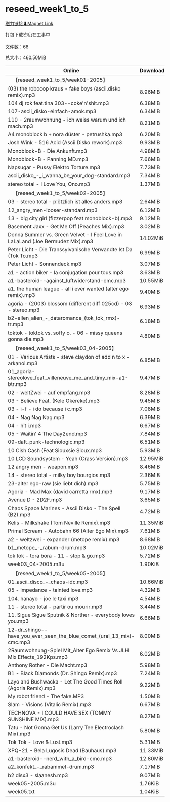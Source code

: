 # reseed_week1_to_5

[磁力链接⬇Magnet Link](magnet:?xt=urn:btih:48b4483834d6280215d29699906c35804f5daa88&dn=reseed_week1_to_5)

打包下载📦仍在工事中

文件数：68

总大小：460.50MiB

Online | Download
--- | ---
&emsp;【reseed\_week1\_to\_5/week01-2005】 | 
(03) the robocop kraus - fake boys (ascii.disko remix).mp3 | 8.96MiB
104 dj rok feat.tina 303--coke'n'shit.mp3 | 6.38MiB
107-ascii\_disko-einfach-amok.mp3 | 6.34MiB
110 - 2raumwohnung - ich weiss warum und ich mach.mp3 | 8.21MiB
A4 monoblock b + nora düster - petrushka.mp3 | 6.20MiB
Josh Wink - 516 Acid (Ascii Disko rework).mp3 | 9.93MiB
Monoblock-B - Die Ankunft.mp3 | 4.98MiB
Monoblock-B - Panning MD.mp3 | 7.66MiB
Napsugar - Pussy Elektro Torture.mp3 | 7.73MiB
ascii\_disko\_-\_i\_wanna\_be\_your\_dog-standard.mp3 | 7.34MiB
stereo total - I Love You, Ono.mp3 | 1.37MiB
&emsp;【reseed\_week1\_to\_5/week02-2005】 | 
03 - stereo total - plötzlich ist alles anders.mp3 | 2.64MiB
12\_angry\_men-looser-standard.mp3 | 6.12MiB
13 - big city girl (fizzerpop feat monoblock-b).mp3 | 9.12MiB
Basement Jaxx - Get Me Off (Peaches Mix).mp3 | 3.02MiB
Donna Summer vs. Green Velvet - I Feel Love in LaLaLand (Joe Bermudez Mix).mp3 | 14.02MiB
Peter Licht - Die Transsylvanische Verwandte Ist Da  (Tok To.mp3 | 6.99MiB
Peter Licht - Sonnendeck.mp3 | 3.07MiB
a1 - action biker - la conjugation pour tous.mp3 | 3.63MiB
a1-basteroid--against\_luftwiderstand-cmc.mp3 | 10.55MiB
a1. the human league - all i ever wanted (alter ego remix).mp3 | 9.40MiB
agoria - (2003) blossom (different diff 025cd) - 03 - stereo.mp3 | 6.93MiB
b2-ellen\_alien\_-\_dataromance\_(tok\_tok\_rmx)-tr.mp3 | 6.18MiB
toktok - toktok vs. soffy o. - 06 - missy queens gonna die.mp3 | 4.80MiB
&emsp;【reseed\_week1\_to\_5/week03\_04-2005】 | 
01 - Various Artists - steve claydon of add n to x - arkanoi.mp3 | 6.85MiB
01\_agoria-stereolove\_feat.\_villeneuve\_me\_and\_timy\_mix-a1-btr.mp3 | 9.47MiB
02 - weltZwei - auf empfang.mp3 | 8.28MiB
03 - Believe Feat. (Kele Okereke).mp3 | 9.45MiB
03 - i-f - i do because i c.mp3 | 7.08MiB
04 - Nag Nag Nag.mp3 | 6.39MiB
04 - hit i.mp3 | 6.67MiB
05 - Waitin' 4 The Day2end.mp3 | 7.84MiB
09-daft\_punk-technologic.mp3 | 6.51MiB
10 Cish Cash (Feat Siouxsie Sioux.mp3 | 5.93MiB
10 LCD Soundsystem - Yeah (Crass Version).mp3 | 12.95MiB
12 angry men - weapon.mp3 | 8.46MiB
14 - stereo total - milky boy bourgios.mp3 | 2.36MiB
23-alter ego-raw (sie liebt dich).mp3 | 5.75MiB
Agoria - Mad Max (david carretta rmx).mp3 | 9.17MiB
Avenue D - 2D2F.mp3 | 3.65MiB
Chaos Space Marines - Ascii Disko - The Spell (B2).mp3 | 4.72MiB
Kelis - Milkshake (Tom Neville Remix).mp3 | 11.35MiB
Primal Scream - Autobahn 66 (Alter Ego Mix).mp3 | 7.61MiB
a2 - weltzwei - expander (metope remix).mp3 | 8.68MiB
b1\_metope\_-\_rabum-drum.mp3 | 10.02MiB
tok tok - tora bora - 11 - stop & go.mp3 | 5.72MiB
week03\_04-2005.m3u | 1.90KiB
&emsp;【reseed\_week1\_to\_5/week05-2005】 | 
01\_ascii\_disco\_-\_chaos-idc.mp3 | 10.66MiB
05 - impedance - tainted love.mp3 | 4.32MiB
104. hanayo - joe le taxi.mp3 | 4.54MiB
11 - stereo total - partir ou mourir.mp3 | 3.44MiB
11. Sigue Sigue Sputnik & Norther - everybody loves you.mp3 | 6.66MiB
12-dr\_shingo--have\_you\_ever\_seen\_the\_blue\_comet\_(ural\_13\_mix)-cmc.mp3 | 8.00MiB
2Raumwohnung-Spiel Mit\_Alter Ego Remix Vs JLH Mix Effects\_192Kps.mp3 | 6.02MiB
Anthony Rother - Die Macht.mp3 | 5.98MiB
B1 - Black Diamonds (Dr. Shingo Remix).mp3 | 7.24MiB
Layo and Bushwacka - Let The Good Times Roll (Agoria Remix).mp3 | 9.22MiB
My robot friend - The fake.MP3 | 1.50MiB
Slam - Visions (Vitalic Remix).mp3 | 6.67MiB
TECHNOVA - I COULD HAVE SEX (TOMMY SUNSHINE MIX).mp3 | 8.27MiB
Tatu - Not Gonna Get Us (Larry Tee Electroclash Mix).mp3 | 5.80MiB
Tok Tok - Love & Lust.mp3 | 5.31MiB
XPQ-21 - Bela Lugosis Dead (Bauhaus).mp3 | 11.33MiB
a1-basteroid--nerd\_with\_a\_bird-cmc.mp3 | 12.80MiB
a2\_konfekt\_-\_rabammel-drum.mp3 | 7.17MiB
b2 disx3 - slaanesh.mp3 | 9.07MiB
week05-2005.m3u | 1.76KiB
week05.txt | 1.04KiB